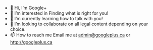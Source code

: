 - 👋 Hi, I’m Google+
- 👀 I’m interested in Finding what is right for you!
- 🌱 I’m currently learning how to talk with you!
- 💞️ I’m looking to collaborate on all legal content depending on your choice.
- 📫 How to reach me Email me at admin@googleplus.ca or http://googleplus.ca

<!---
Google-Plus-Google/Google-Plus-Google is a ✨ special ✨ repository because its `README.md` (this file) appears on your GitHub profile.
You can click the Preview link to take a look at your changes.
--->
